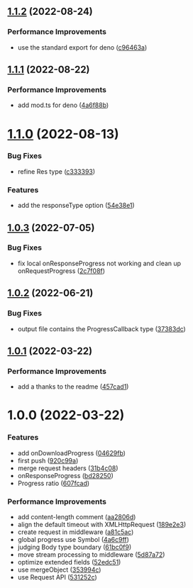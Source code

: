 ## [1.1.2](https://github.com/molvqingtai/resreq/compare/v1.1.1...v1.1.2) (2022-08-24)


### Performance Improvements

* use the standard export for deno ([c96463a](https://github.com/molvqingtai/resreq/commit/c96463a2519cd62bf5d5d34e668aa78802b1359f))

## [1.1.1](https://github.com/molvqingtai/resreq/compare/v1.1.0...v1.1.1) (2022-08-22)


### Performance Improvements

* add mod.ts for deno ([4a6f88b](https://github.com/molvqingtai/resreq/commit/4a6f88bcb293e0293bb7d90b7b1966b54b752c1e))

# [1.1.0](https://github.com/molvqingtai/resreq/compare/v1.0.3...v1.1.0) (2022-08-13)


### Bug Fixes

* refine Res type ([c333393](https://github.com/molvqingtai/resreq/commit/c333393ab413b5ca93a42d82c656d688fb4af035))


### Features

* add the responseType option ([54e38e1](https://github.com/molvqingtai/resreq/commit/54e38e184b1f6a7a8ecba2d2b02123887a407957))

## [1.0.3](https://github.com/molvqingtai/resreq/compare/v1.0.2...v1.0.3) (2022-07-05)


### Bug Fixes

* fix local onResponseProgress not working and clean up onRequestProgress ([2c7f08f](https://github.com/molvqingtai/resreq/commit/2c7f08f7a48e5308742d6eb61de3eb8105eb3d83))

## [1.0.2](https://github.com/molvqingtai/resreq/compare/v1.0.1...v1.0.2) (2022-06-21)


### Bug Fixes

* output file contains the ProgressCallback type ([37383dc](https://github.com/molvqingtai/resreq/commit/37383dc170bd09573e6848ebad658e5af0d23c3c))

## [1.0.1](https://github.com/molvqingtai/resreq/compare/v1.0.0...v1.0.1) (2022-03-22)


### Performance Improvements

* add a thanks to the readme ([457cad1](https://github.com/molvqingtai/resreq/commit/457cad1b02d83cecde519524fe743d3f4d0caff7))

# 1.0.0 (2022-03-22)


### Features

* add onDownloadProgress ([04629fb](https://github.com/molvqingtai/resreq/commit/04629fb402d7c2ef49f051f9fcbebad765d27c8e))
* first push ([920c99a](https://github.com/molvqingtai/resreq/commit/920c99a08a911c2640ebf4e0f72bff6eaab9f50a))
* merge request headers ([31b4c08](https://github.com/molvqingtai/resreq/commit/31b4c08d3b267900be7f452d71754fbc373f13f2))
* onResponseProgress ([bd28250](https://github.com/molvqingtai/resreq/commit/bd28250a05dbbbd22d5cefe4f0e66e629cb524dc))
* Progress ratio ([607fcad](https://github.com/molvqingtai/resreq/commit/607fcad9c145543cf0f3ef51214dfbdfa4b33157))


### Performance Improvements

* add content-length comment ([aa2806d](https://github.com/molvqingtai/resreq/commit/aa2806ddcd4e70d640dfef500fea0c480cbf5af8))
* align the default timeout with XMLHttpRequest ([189e2e3](https://github.com/molvqingtai/resreq/commit/189e2e34bb6b73ebd0b01cec819cc1d5266c32d0))
* create request in middleware ([a81c5ac](https://github.com/molvqingtai/resreq/commit/a81c5acc02edec4d5a06b197d484049851789707))
* global progress use Symbol ([4a6c9ff](https://github.com/molvqingtai/resreq/commit/4a6c9ff8387cb00c832e3540e86642f25932daf4))
* judging Body type boundary ([61bc0f9](https://github.com/molvqingtai/resreq/commit/61bc0f9c6f8ed251a01b3f2f6d15bfa63771654c))
* move stream processing to middleware ([5d87a72](https://github.com/molvqingtai/resreq/commit/5d87a7220ea1e7aca0e96c85ca68ea961f8b22b4))
* optimize extended fields ([52edc51](https://github.com/molvqingtai/resreq/commit/52edc512edc3f821f004d15503e2a113af48e389))
* use mergeObject ([353994c](https://github.com/molvqingtai/resreq/commit/353994ca980c15a6ac545d5be91762be427863ce))
* use Request API ([531252c](https://github.com/molvqingtai/resreq/commit/531252c3edfcc7fc1c9febf17d6bfff641654762))
